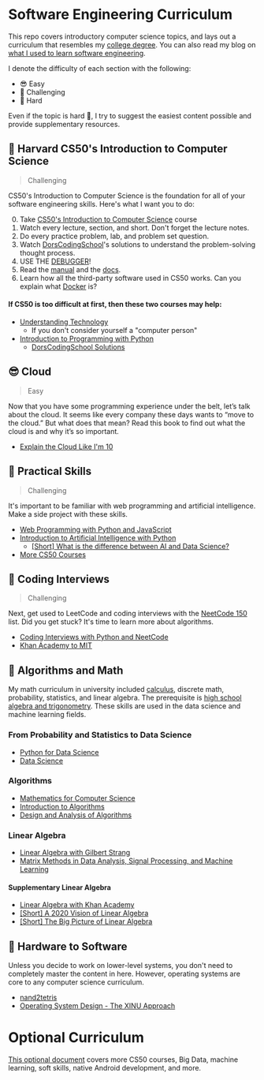 # Software Engineering Curriculum

This repo covers introductory computer science topics, and lays out a curriculum that resembles my [college degree][1]. You can also read my blog on [what I used to learn software engineering][2].

I denote the difficulty of each section with the following:

- 😎 Easy
- 🤔 Challenging
- 🤬 Hard

Even if the topic is hard 🤬, I try to suggest the easiest content possible and provide supplementary resources.

[1]: https://www.cs.utexas.edu/sites/default/files/documents/4-Year%20Plan_1.pdf
[2]: https://medium.com/@seanaujong/a-software-engineering-journey-for-beginners-a08640916929

## 🤔 Harvard CS50's Introduction to Computer Science

> Challenging

CS50's Introduction to Computer Science is the foundation for all of your software engineering skills. Here's what I want you to do:

0. Take [CS50's Introduction to Computer Science][3] course
1. Watch every lecture, section, and short. Don't forget the lecture notes.
2. Do every practice problem, lab, and problem set question.
3. Watch [DorsCodingSchool][4]'s solutions to understand the problem-solving thought process.
4. USE THE [DEBUGGER][5]!
5. Read the [manual][6] and the [docs][7].
6. Learn how all the third-party software used in CS50 works. Can you explain what [Docker][8] is?

[3]: https://cs50.harvard.edu/x
[4]: https://www.youtube.com/playlist?list=PLo_wesNOyQTMl3zIvoIVANOqGNL4B2Sg-
[5]: https://cs50.harvard.edu/x/2023/notes/2/#debugging
[6]: https://manual.cs50.io/
[7]: https://cs50.readthedocs.io/
[8]: https://cs50.readthedocs.io/docker/

#### If CS50 is too difficult at first, then these two courses may help:

- [Understanding Technology](https://www.edx.org/course/cs50s-understanding-technology)
    - If you don't consider yourself a "computer person"
- [Introduction to Programming with Python](cs50.harvard.edu/python)
    - [DorsCodingSchool Solutions](https://www.youtube.com/playlist?list=PLo_wesNOyQTNkV3DzBMz5HNfUDrVTEeh9)

## 😎 Cloud

> Easy

Now that you have some programming experience under the belt, let’s talk about the cloud. It seems like every company these days wants to “move to the cloud.” But what does that mean? Read this book to find out what the cloud is and why it’s so important.

- [Explain the Cloud Like I'm 10](https://www.amazon.com/dp/B0765C4SNR)

## 🤔 Practical Skills

> Challenging

It's important to be familiar with web programming and artificial intelligence. Make a side project with these skills.

- [Web Programming with Python and JavaScript](https://cs50.harvard.edu/web/2020/)
- [Introduction to Artificial Intelligence with Python](https://www.edx.org/course/cs50s-introduction-to-artificial-intelligence-with-python)
    - [[Short] What is the difference between AI and Data Science?](https://www.youtube.com/watch?v=kNrw64dmfpk)
- [More CS50 Courses](https://www.edx.org/cs50)

## 🤔 Coding Interviews

> Challenging

Next, get used to LeetCode and coding interviews with the [NeetCode 150](https://neetcode.io/practice) list. Did you get stuck? It's time to learn more about algorithms.

- [Coding Interviews with Python and NeetCode](https://medium.com/@seanaujong/getting-started-with-technical-interviews-for-software-engineering-as-a-college-freshman-64dbecc0b15c)
- [Khan Academy to MIT](https://medium.com/@seanaujong/an-introduction-to-algorithms-d3d5edab5b6a)

## 🤬 Algorithms and Math

My math curriculum in university included [calculus](https://www.youtube.com/playlist?list=PL21BCE50ABFF029F1), discrete math, probability, statistics, and linear algebra. The prerequisite is [high school algebra and trigonometry](https://www.khanacademy.org/). These skills are used in the data science and machine learning fields.

### From Probability and Statistics to Data Science

- [Python for Data Science](https://www.edx.org/professional-certificate/harvardx-learning-python-for-data-science)
- [Data Science](https://www.edx.org/professional-certificate/harvardx-data-science)

### Algorithms

- [Mathematics for Computer Science](https://ocw.mit.edu/courses/6-042j-mathematics-for-computer-science-spring-2015/)
- [Introduction to Algorithms](https://ocw.mit.edu/courses/6-006-introduction-to-algorithms-spring-2020/)
- [Design and Analysis of Algorithms](https://ocw.mit.edu/courses/6-046j-design-and-analysis-of-algorithms-spring-2015/)

### Linear Algebra

- [Linear Algebra with Gilbert Strang](https://www.youtube.com/playlist?list=PL221E2BBF13BECF6C)
- [Matrix Methods in Data Analysis, Signal Processing, and Machine Learning](https://www.youtube.com/playlist?list=PLUl4u3cNGP63oMNUHXqIUcrkS2PivhN3k)

#### Supplementary Linear Algebra

- [Linear Algebra with Khan Academy](https://www.khanacademy.org/math/linear-algebra)
- [[Short] A 2020 Vision of Linear Algebra](https://www.youtube.com/playlist?list=PLUl4u3cNGP61iQEFiWLE21EJCxwmWvvek)
- [[Short] The Big Picture of Linear Algebra](https://www.youtube.com/watch?v=ggWYkes-n6E)

## 🤬 Hardware to Software

Unless you decide to work on lower-level systems, you don't need to completely master the content in here. However, operating systems are core to any computer science curriculum.

- [nand2tetris](https://www.nand2tetris.org/)
- [Operating System Design - The XINU Approach](https://xinu.cs.purdue.edu/)

# Optional Curriculum

[This optional document](./OPTIONAL.md) covers more CS50 courses, Big Data, machine learning, soft skills, native Android development, and more.
